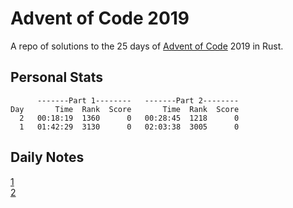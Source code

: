 # Advent of Code 2019

A repo of solutions to the 25 days of [Advent of Code](https://adventofcode.com) 2019 in Rust.

## Personal Stats

```text
      -------Part 1--------   -------Part 2--------
Day       Time  Rank  Score       Time  Rank  Score
  2   00:18:19  1360      0   00:28:45  1218      0
  1   01:42:29  3130      0   02:03:38  3005      0
```

## Daily Notes

[1](notes/day01.md)  
[2](notes/day02.md)  
<!-- [3](notes/day03.md)  
[4](notes/day04.md)  
[5](notes/day05.md)  
[6](notes/day06.md)  
[7](notes/day07.md)  
[8](notes/day08.md)  
[9](notes/day09.md)  
[10](notes/day10.md)  
[11](notes/day11.md)  
[12](notes/day12.md)  
[13](notes/day13.md)  
[14](notes/day14.md)  
[15](notes/day15.md)  
[16](notes/day16.md)  
[17](notes/day17.md)  
[18](notes/day18.md)  
[19](notes/day19.md)  
[20](notes/day20.md)  
[21](notes/day21.md)  
[22](notes/day22.md)  
[23](notes/day23.md)  
[24](notes/day24.md)  
[25](notes/day25.md)   -->
